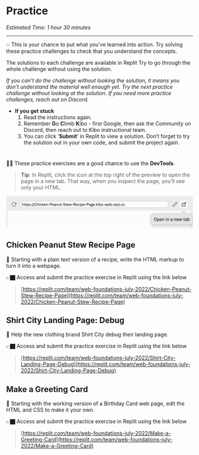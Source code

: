 # Practice

*Estimated Time: 1 hour 30 minutes*

---

<aside>


💡 This is your chance to put what you’ve learned into action. Try solving these practice challenges to check that you understand the concepts.

The solutions to each challenge are available in Replit Try to go through the whole challenge without using the solution. 

*If you can’t do the challenge without looking the solution, it means you don’t understand the material well enough yet. Try the next practice challenge without looking at the solution. If you need more practice challenges, reach out on Discord.*

- **If you get stuck**
    1. Read the instructions again.
    2. Remember **G**o **C**limb **K**ibo - first Google, then ask the Community on Discord, then reach out to Kibo instructional team.
    3. You can click ‘**Submit**’ in Replit to view a solution. Don’t forget to try the solution out in your own code, and submit the project again.
</aside>

# 

<aside>


🕵🏾 These practice exercises are a good chance to use the **DevTools**.

> **Tip**: In Replit, click the icon at the top right of the preview to open the page in a new tab. That way, when you inspect the page, you’ll see only your HTML.

![9388E0D6-E9A8-4268-9E20-6ADB9D989710-655-0001876578B08A7B.png](practice/e0d6-e9a8-4268-9e20-6adb9d989710-655-0001876578b08a7b.png)


</aside>

## Chicken Peanut Stew Recipe Page

<aside>


🍲 Starting with a plain text version of a recipe, write the HTML markup to turn it into a webpage.

👉🏿 Access and submit the practice exercise in Replit using the link below 

> [https://replit.com/team/web-foundations-july-2022/Chicken-Peanut-Stew-Recipe-Page](https://replit.com/team/web-foundations-july-2022/Chicken-Peanut-Stew-Recipe-Page)

</aside>


## Shirt City Landing Page: Debug

<aside>


👕 Help the new clothing brand Shirt City debug their landing page.

👉🏿 Access and submit the practice exercise in Replit using the link below 

> [https://replit.com/team/web-foundations-july-2022/Shirt-City-Landing-Page-Debug](https://replit.com/team/web-foundations-july-2022/Shirt-City-Landing-Page-Debug)


</aside>


## Make a Greeting Card

<aside>


🎉 Starting with the working version of a Birthday Card web page, edit the HTML and CSS to make it your own.

👉🏿 Access and submit the practice exercise in Replit using the link below 

> [https://replit.com/team/web-foundations-july-2022/Make-a-Greeting-Card](https://replit.com/team/web-foundations-july-2022/Make-a-Greeting-Card)


</aside>